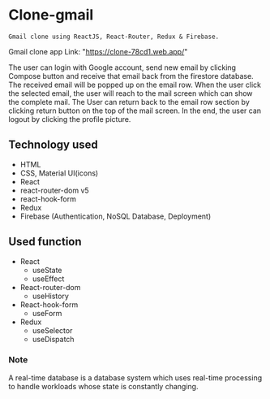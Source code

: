 # Clone-gmail

`Gmail clone using ReactJS, React-Router, Redux & Firebase.`

Gmail clone app Link: "https://clone-78cd1.web.app/"

The user can login with Google account, send new email by clicking Compose button and receive that email back from the firestore database.
The received email will be popped up on the email row. When the user click the selected email, the user will reach to the mail screen which can show the complete mail.
The User can return back to the email row section by clicking return button on the top of the mail screen.
In the end, the user can logout by clicking the profile picture.

## Technology used

- HTML
- CSS, Material UI(icons)
- React
- react-router-dom v5
- react-hook-form
- Redux
- Firebase (Authentication, NoSQL Database, Deployment)

## Used function

- React
  - useState
  - useEffect
- React-router-dom
  - useHistory
- React-hook-form
  - useForm
- Redux
  - useSelector
  - useDispatch

### Note

A real-time database is a database system which uses real-time processing to handle workloads whose state is constantly changing.
